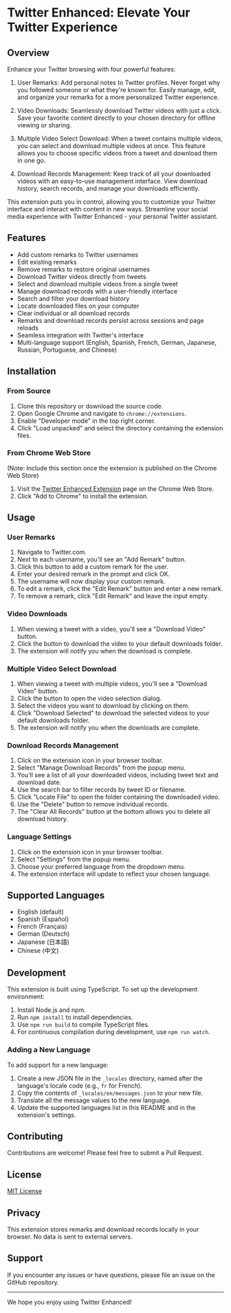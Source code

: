 # Twitter Enhanced: Elevate Your Twitter Experience

## Overview

Enhance your Twitter browsing with four powerful features:

1. User Remarks:
   Add personal notes to Twitter profiles. Never forget why you followed someone or what they're known for. Easily manage, edit, and organize your remarks for a more personalized Twitter experience.

2. Video Downloads:
   Seamlessly download Twitter videos with just a click. Save your favorite content directly to your chosen directory for offline viewing or sharing.

3. Multiple Video Select Download:
   When a tweet contains multiple videos, you can select and download multiple videos at once. This feature allows you to choose specific videos from a tweet and download them in one go.

4. Download Records Management:
   Keep track of all your downloaded videos with an easy-to-use management interface. View download history, search records, and manage your downloads efficiently.

This extension puts you in control, allowing you to customize your Twitter interface and interact with content in new ways. Streamline your social media experience with Twitter Enhanced - your personal Twitter assistant.

## Features

- Add custom remarks to Twitter usernames
- Edit existing remarks
- Remove remarks to restore original usernames
- Download Twitter videos directly from tweets
- Select and download multiple videos from a single tweet
- Manage download records with a user-friendly interface
- Search and filter your download history
- Locate downloaded files on your computer
- Clear individual or all download records
- Remarks and download records persist across sessions and page reloads
- Seamless integration with Twitter's interface
- Multi-language support (English, Spanish, French, German, Japanese, Russian, Portuguese, and Chinese)

## Installation

### From Source

1. Clone this repository or download the source code.
2. Open Google Chrome and navigate to `chrome://extensions`.
3. Enable "Developer mode" in the top right corner.
4. Click "Load unpacked" and select the directory containing the extension files.

### From Chrome Web Store

(Note: Include this section once the extension is published on the Chrome Web Store)

1. Visit the [Twitter Enhanced Extension](https://chrome.google.com/webstore/detail/cdcjmkiabmominbckhhcbjleidhddjfc) page on the Chrome Web Store.
2. Click "Add to Chrome" to install the extension.

## Usage

### User Remarks

1. Navigate to Twitter.com.
2. Next to each username, you'll see an "Add Remark" button.
3. Click this button to add a custom remark for the user.
4. Enter your desired remark in the prompt and click OK.
5. The username will now display your custom remark.
6. To edit a remark, click the "Edit Remark" button and enter a new remark.
7. To remove a remark, click "Edit Remark" and leave the input empty.

### Video Downloads

1. When viewing a tweet with a video, you'll see a "Download Video" button.
2. Click the button to download the video to your default downloads folder.
3. The extension will notify you when the download is complete.

### Multiple Video Select Download

1. When viewing a tweet with multiple videos, you'll see a "Download Video" button.
2. Click the button to open the video selection dialog.
3. Select the videos you want to download by clicking on them.
4. Click "Download Selected" to download the selected videos to your default downloads folder.
5. The extension will notify you when the downloads are complete.

### Download Records Management

1. Click on the extension icon in your browser toolbar.
2. Select "Manage Download Records" from the popup menu.
3. You'll see a list of all your downloaded videos, including tweet text and download date.
4. Use the search bar to filter records by tweet ID or filename.
5. Click "Locate File" to open the folder containing the downloaded video.
6. Use the "Delete" button to remove individual records.
7. The "Clear All Records" button at the bottom allows you to delete all download history.

### Language Settings

1. Click on the extension icon in your browser toolbar.
2. Select "Settings" from the popup menu.
3. Choose your preferred language from the dropdown menu.
4. The extension interface will update to reflect your chosen language.

## Supported Languages

- English (default)
- Spanish (Español)
- French (Français)
- German (Deutsch)
- Japanese (日本語)
- Chinese (中文)

## Development

This extension is built using TypeScript. To set up the development environment:

1. Install Node.js and npm.
2. Run `npm install` to install dependencies.
3. Use `npm run build` to compile TypeScript files.
4. For continuous compilation during development, use `npm run watch`.

### Adding a New Language

To add support for a new language:

1. Create a new JSON file in the `_locales` directory, named after the language's locale code (e.g., `fr` for French).
2. Copy the contents of `_locales/en/messages.json` to your new file.
3. Translate all the message values to the new language.
4. Update the supported languages list in this README and in the extension's settings.

## Contributing

Contributions are welcome! Please feel free to submit a Pull Request.

## License

[MIT License](LICENSE)

## Privacy

This extension stores remarks and download records locally in your browser. No data is sent to external servers.

## Support

If you encounter any issues or have questions, please file an issue on the GitHub repository.

---

We hope you enjoy using Twitter Enhanced!
